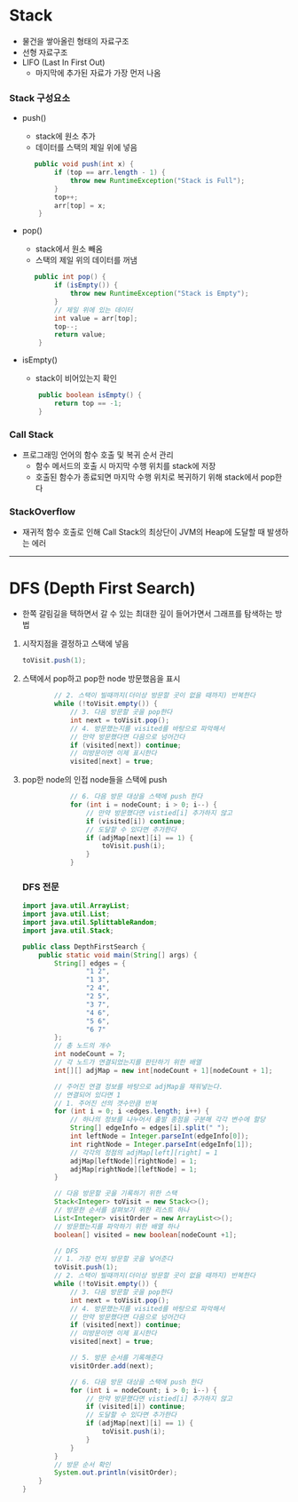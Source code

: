 # Stack

- 물건을 쌓아올린 형태의 자료구조
- 선형 자료구조
- LIFO (Last In First Out)
    - 마지막에 추가된 자료가 가장 먼저 나옴

### Stack 구성요소

- push()
    - stack에 원소 추가
    - 데이터를 스택의 제일 위에 넣음

    ```java
       public void push(int x) {
            if (top == arr.length - 1) {
                throw new RuntimeException("Stack is Full");
            }
            top++;
            arr[top] = x;
        }
    ```

- pop()
    - stack에서 원소 빼옴
    - 스택의 제일 위의 데이터를 꺼냄

    ```java
       public int pop() {
            if (isEmpty()) {
                throw new RuntimeException("Stack is Empty");
            }
            // 제일 위에 있는 데이터
            int value = arr[top];
            top--;
            return value;
        }
    ```

- isEmpty()
    - stack이 비어있는지 확인

    ```java
        public boolean isEmpty() {
            return top == -1;
        }
    ```


### Call Stack

- 프로그래밍 언어의 함수 호출 및 복귀 순서 관리
    - 함수 메서드의 호출 시 마지막 수행 위치를 stack에 저장
    - 호출된 함수가 종료되면 마지막 수행 위치로 복귀하기 위해 stack에서 pop한다

### StackOverflow

- 재귀적 함수 호출로 인해 Call Stack의 최상단이 JVM의 Heap에 도달할 때 발생하는 에러

---

# DFS (Depth First Search)

- 한쪽 갈림길을 택하면서 갈 수 있는 최대한 깊이 들어가면서 그래프를 탐색하는 방법
1. 시작지점을 결정하고 스택에 넣음

    ```java
    toVisit.push(1);
    ```

2. 스택에서 pop하고 pop한 node 방문했음을 표시

    ```java
            // 2. 스택이 빌때까지(더이상 방문할 곳이 없을 때까지) 반복한다
            while (!toVisit.empty()) {
                // 3. 다음 방문할 곳을 pop한다
                int next = toVisit.pop();
                // 4. 방문했는지를 visited를 바탕으로 파악해서
                // 만약 방문했다면 다음으로 넘어간다
                if (visited[next]) continue;
                // 미방문이면 이제 표시한다
                visited[next] = true;
    ```

3. pop한 node의 인접 node들을 스택에 push

    ```java
                // 6. 다음 방문 대상을 스택에 push 한다
                for (int i = nodeCount; i > 0; i--) {
                    // 만약 방문했다면 vistied[i] 추가하지 않고
                    if (visited[i]) continue;
                    // 도달할 수 있다면 추가한다
                    if (adjMap[next][i] == 1) {
                        toVisit.push(i);
                    }
                }
    ```

   ### DFS 전문

    ```java
    import java.util.ArrayList;
    import java.util.List;
    import java.util.SplittableRandom;
    import java.util.Stack;
    
    public class DepthFirstSearch {
        public static void main(String[] args) {
            String[] edges = {
                    "1 2",
                    "1 3",
                    "2 4",
                    "2 5",
                    "3 7",
                    "4 6",
                    "5 6",
                    "6 7"
            };
            // 총 노드의 개수
            int nodeCount = 7;
            // 각 노드가 연결되었는지를 판단하기 위한 배열
            int[][] adjMap = new int[nodeCount + 1][nodeCount + 1];
    
            // 주어진 연결 정보를 바탕으로 adjMap을 채워넣는다.
            // 연결되어 있다면 1
            // 1. 주어진 선의 갯수만큼 반복
            for (int i = 0; i <edges.length; i++) {
                // 하나의 정보를 나누어서 출발 종점을 구분해 각각 변수에 할당
                String[] edgeInfo = edges[i].split(" ");
                int leftNode = Integer.parseInt(edgeInfo[0]);
                int rightNode = Integer.parseInt(edgeInfo[1]);
                // 각각의 정점의 adjMap[left][right] = 1
                adjMap[leftNode][rightNode] = 1;
                adjMap[rightNode][leftNode] = 1;
            }
    
            // 다음 방문할 곳을 기록하기 위한 스택
            Stack<Integer> toVisit = new Stack<>();
            // 방문한 순서를 살펴보기 위한 리스트 하나
            List<Integer> visitOrder = new ArrayList<>();
            // 방문했는지를 파악하기 위한 배열 하나
            boolean[] visited = new boolean[nodeCount +1];
    
            // DFS
            // 1. 가장 먼저 방문할 곳을 넣어준다
            toVisit.push(1);
            // 2. 스택이 빌때까지(더이상 방문할 곳이 없을 때까지) 반복한다
            while (!toVisit.empty()) {
                // 3. 다음 방문할 곳을 pop한다
                int next = toVisit.pop();
                // 4. 방문했는지를 visited를 바탕으로 파악해서
                // 만약 방문했다면 다음으로 넘어간다
                if (visited[next]) continue;
                // 미방문이면 이제 표시한다
                visited[next] = true;
    
                // 5. 방문 순서를 기록해준다
                visitOrder.add(next);
    
                // 6. 다음 방문 대상을 스택에 push 한다
                for (int i = nodeCount; i > 0; i--) {
                    // 만약 방문했다면 vistied[i] 추가하지 않고
                    if (visited[i]) continue;
                    // 도달할 수 있다면 추가한다
                    if (adjMap[next][i] == 1) {
                        toVisit.push(i);
                    }
                }
            }
            // 방문 순서 확인
            System.out.println(visitOrder);
        }
    }
    ```
